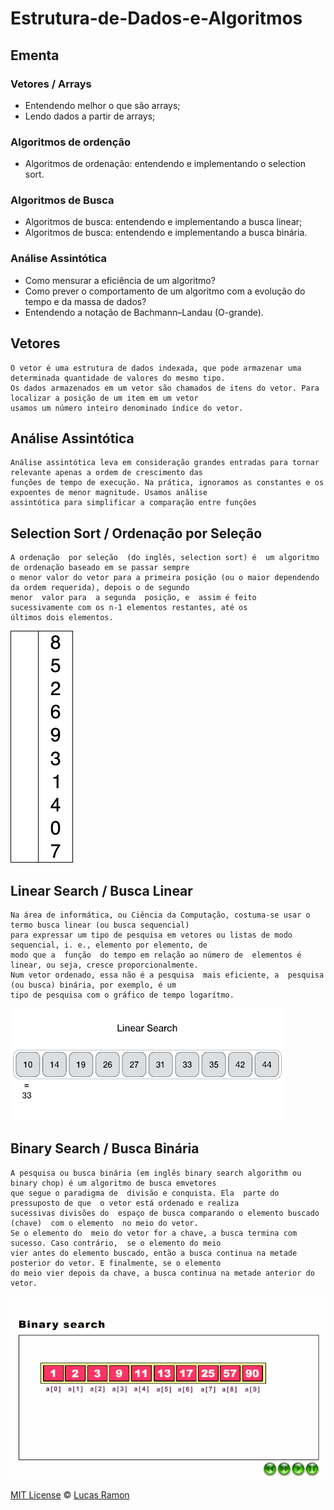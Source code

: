 # Estrutura-de-Dados-e-Algoritmos

## Ementa
### Vetores / Arrays
- Entendendo melhor o que são arrays;
- Lendo dados a partir de arrays;
### Algoritmos de ordenção
- Algoritmos de ordenação: entendendo e implementando o selection sort.
### Algoritmos de Busca
- Algoritmos de busca: entendendo e implementando a busca linear;
- Algoritmos de busca: entendendo e implementando a busca binária.
### Análise Assintótica
- Como mensurar a eficiência de um algoritmo?
- Como prever o comportamento de um algoritmo com a evolução do tempo e da massa de dados?
- Entendendo a notação de Bachmann–Landau (O-grande).

## Vetores
```
O vetor é uma estrutura de dados indexada, que pode armazenar uma determinada quantidade de valores do mesmo tipo. 
Os dados armazenados em um vetor são chamados de itens do vetor. Para localizar a posição de um item em um vetor 
usamos um número inteiro denominado índice do vetor.
```

## Análise Assintótica
```
Análise assintótica leva em consideração grandes entradas para tornar relevante apenas a ordem de crescimento das 
funções de tempo de execução. Na prática, ignoramos as constantes e os expoentes de menor magnitude. Usamos análise
assintótica para simplificar a comparação entre funções
```
## Selection Sort / Ordenação por Seleção
```
A ordenação  por seleção  (do inglês, selection sort) é  um algoritmo de ordenação baseado em se passar sempre
o menor valor do vetor para a primeira posição (ou o maior dependendo da ordem requerida), depois o de segundo
menor  valor para  a segunda  posição, e  assim é feito  sucessivamente com os n-1 elementos restantes, até os
últimos dois elementos.
```
![Selection Sort](https://github.com/lramon2001/Algoritmos/blob/main/Selection-Sort-Animation.gif)
## Linear Search / Busca Linear
```
Na área de informática, ou Ciência da Computação, costuma-se usar o termo busca linear (ou busca sequencial)
para expressar um tipo de pesquisa em vetores ou listas de modo sequencial, i. e., elemento por elemento, de
modo que a  função  do tempo em relação ao número de  elementos é linear, ou seja, cresce proporcionalmente. 
Num vetor ordenado, essa não é a pesquisa  mais eficiente, a  pesquisa (ou busca) binária, por exemplo, é um
tipo de pesquisa com o gráfico de tempo logarítmo.
```
![Linear Search](https://github.com/lramon2001/Algoritmos/blob/main/linear_search.gif)
## Binary Search / Busca Binária
```
A pesquisa ou busca binária (em inglês binary search algorithm ou binary chop) é um algoritmo de busca emvetores
que segue o paradigma de  divisão e conquista. Ela  parte do pressuposto de que  o vetor está ordenado e realiza 
sucessivas divisões do  espaço de busca comparando o elemento buscado (chave)  com o elemento  no meio do vetor. 
Se o elemento do  meio do vetor for a chave, a busca termina com sucesso. Caso contrário,  se o elemento do meio 
vier antes do elemento buscado, então a busca continua na metade posterior do vetor. E finalmente, se o elemento
do meio vier depois da chave, a busca continua na metade anterior do vetor.

```
![Binary Search](https://github.com/lramon2001/Algoritmos/blob/main/binary-search.gif)


[MIT License](https://github.com/lramon2001/Algoritmos/blob/main/LICENSE) © [Lucas Ramon](https://github.com/lramon2001)
